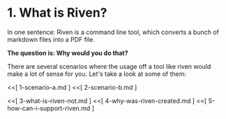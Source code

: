 # 1. What is Riven?

In one sentence: Riven is a command line tool, which converts a bunch of markdown files into a PDF file.

**The question is: Why would you do that?**

There are several scenarios where the usage off a tool like riven would make a lot of sense for you. Let's take a look
at some of them:

<<[ 1-scenario-a.md ]
<<[ 2-scenario-b.md ]

<<[ 3-what-is-riven-not.md ]
<<[ 4-why-was-riven-created.md ]
<<[ 5-how-can-i-support-riven.md ]
